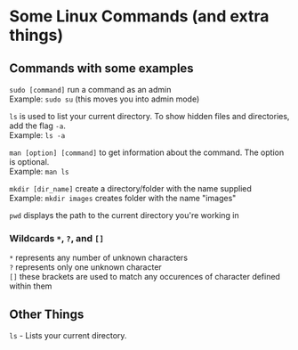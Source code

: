 # Some Linux Commands (and extra things)

## Commands with some examples
`sudo [command]` run a command as an admin  
Example: `sudo su` (this moves you into admin mode)  

`ls` is used to list your current directory. To show hidden files and directories, add the flag `-a`.  
Example: `ls -a`  

`man [option] [command]` to get information about the command. The option is optional.  
Example: `man ls`  

`mkdir [dir_name]` create a directory/folder with the name supplied  
Example: `mkdir images` creates folder with the name "images"  

`pwd` displays the path to the current directory you're working in  



### Wildcards `*`, `?`, and `[]`
`*` represents any number of unknown characters  
`?` represents only one unknown character  
`[]` these brackets are used to match any occurences of character defined within them   

## Other Things
`ls` - Lists your current directory.

<!-- ### To do

- what is a wildecards and How to use Wildcards
- how can you do Process Management
- What is Currently Running on your system
- Killing a process/Crashed Process
- how to check any process running in Foreground and Background Jobs
- how to stop/kill any process running in Foreground and Background Jobs
- How to change permissions with chmod command
- how to check permission for files/dir
- what does 777, 400, 600, r,w,x
- how to use head, tail, sort, nl (number line), wc (word count)
- what is pipping and redirection, HINT > indicates to the command line
- what is STDIN standard input and output -->